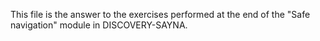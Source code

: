 This file is the answer to the exercises performed at the end of the "Safe navigation" module in DISCOVERY-SAYNA.
